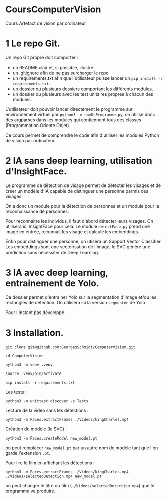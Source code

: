 # CoursComputerVision
Cours Artefact de vision par ordinateur

# 1 Le repo Git. 

Un repo Git propre doit comporter :
- un README clair et, si possible, illustré. 
- un .gitignore afin de ne pas surcharger le repo
- un requirements.txt afin que l'utilisateur puisse lancer un `pip install -r requirements.txt`. 
- un dossier ou plusieurs dossiers comportant les différents modules. 
- un dossier ou plusieurs avec les test unitaires propres à chacun des modules. 

L'utilisateur doit pouvoir lancer directement le programme sur environnement virtuel par `python3 -m nomDuProgramme.py`, on utilise donc des argparses dans les modules qui contiennent tous des classes (Programmation Orienté Objet). 

Ce cours permet de comprendre le code afin d'utiliser les modules Python de vision par ordinateur. 

# 2 IA sans deep learning, utilisation d'InsightFace. 

Le programme de détection de visage permet de détecter les visages et de créer un modèle d'IA capable de distinguer une personne parmis ces visages. 

On a donc un module pour la détection de personnes et un module pour la reconnaissance de personnes. 

Pour reconnaitre les individus, il faut d'abord détecter leurs visages. On utilisera ici InsightFace pour cela. Le module `detectFace.py` prend une image en entrée, reconnait les visage et calcule les embeddings. 

Enfin pour distinguer une personne, on utisera un Support Vector Classifier. Les embeddings sont une vectorisation de l'image, le SVC génère une prédiction sans nécessiter de Deep Learning.

# 3 IA avec deep learning, entrainement de Yolo. 

Ce dossier permet d'entrainer Yolo sur la segmentation d'image et/ou les rectangles de détection. On utilisera ici la version `segmentée` de Yolo

Pour l'instant pas développé.

# 3 Installation. 

`git clone git@github.com:GeorgesSchmidt/ComputerVision.git`. 

`cd ComputerVision` 

`python3 -m venv .venv` 

`source .venv/bin/activate` 

`pip install -r requirements.txt` 

Les tests :

`python3 -m unittest discover -s Tests`

Lecture de la video sans les détections :  

`python3 -m Faces.extractFrames ./Videos/kingCharles.mp4` 

Création du modèle (le SVC) :  

`python3 -m Faces.createModel new_model.pt` 

on peut remplacer `new_model.pt` par un autre nom de modèle tant que l'on garde l'extension `.pt`. 

Pour lire le film en affichant les détections : 

`python3 -m Faces.extractFrames ./Videos/kingCharles.mp4 ./Videos/selectedDetection.mp4 new_model.pt` 

on peut changer le titre du film (`./Videos/selectedDetection.mp4`) que le programme va produire. 











